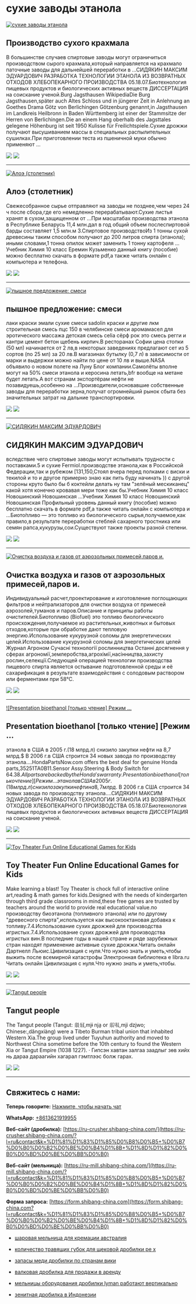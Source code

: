 # сухие заводы этанола

<a href="https://swt.shibang-china.com/?l=ru&img&k=%D1%81%D1%83%D1%85%D0%B8%D0%B5+%D0%B7%D0%B0%D0%B2%D0%BE%D0%B4%D1%8B+%D1%8D%D1%82%D0%B0%D0%BD%D0%BE%D0%BB%D0%B0" target="_blank">![сухие заводы этанола](http://static.shibang-china.com/all-800x300/1409.jpg)</a>

## Производство сухого крахмала
В большинстве случаев спиртовые заводы могут ограничиться производством сырого крахмала,который направляется на крахмало паточные заводы для дальнейшей переработки в …СИДЯКИН МАКСИМ ЭДУАРДОВИЧ РАЗРАБОТКА ТЕХНОЛОГИИ ЭТАНОЛА ИЗ ВОЗВРАТНЫХ ОТХОДОВ ХЛЕБОПЕКАРНОГО ПРОИЗВОДСТВА 05.18.07.Биотехнология пищевых продуктов и биологических активных веществ ДИССЕРТАЦИЯ на соискание ученой.Burg Jagsthausen WikipediaDie Burg Jagsthausen,sp&#228;ter auch Altes Schloss und in j&#252;ngerer Zeit in Anlehnung an Goethes Drama G&#246;tz von Berlichingen G&#246;tzenburg genannt,in Jagsthausen im Landkreis Heilbronn in Baden W&#252;rttemberg ist einer der Stammsitze der Herren von Berlichingen.Die an einem Hang oberhalb des Jagsttales gelegene H&#246;henburg ist seit 1950 Kulisse f&#252;r Freilichtspiele.Сухие дрожжи получают высушиванием массы в специальных распылительных сушилках.При приготовлении теста из пшеничной муки обычно применяют …


<a href="https://whatsapp.shibangsoft.com/WhatsApp.php" target="_blank" title="WhatsApp">![](http://static.shibang-china.com/icon/whatsapp.png)</a> <a href="https://swt.shibang-china.com/?l=ru&icon&k=%D1%81%D1%83%D1%85%D0%B8%D0%B5+%D0%B7%D0%B0%D0%B2%D0%BE%D0%B4%D1%8B+%D1%8D%D1%82%D0%B0%D0%BD%D0%BE%D0%BB%D0%B0" target="_blank">![](http://static.shibang-china.com/icon/chat-ru.png)</a>

---

<a href="https://swt.shibang-china.com/?l=ru&img&k=%D1%81%D1%83%D1%85%D0%B8%D0%B5+%D0%B7%D0%B0%D0%B2%D0%BE%D0%B4%D1%8B+%D1%8D%D1%82%D0%B0%D0%BD%D0%BE%D0%BB%D0%B0" target="_blank">![Алоэ (столетник)](http://static.shibang-china.com/all-800x300/187.jpg)</a>

## Алоэ (столетник)
Свежесобранное сырье отправляют на заводы не позднее,чем через 24 ч после сбора,где его немедленно перерабатывают.Сухие листья хранят в сухом,защищенном от …При масштабах производства этанола в Республике Беларусь 11,4 млн.дал в год общий объем послеспиртовой барды составляет 1,5 млн.м 3.Спиртовое производствоИз 1 тонны сухой древесины таким способом получают до 200 литров спирта (этанола); иными словами,1 тонна опилок может заменить 1 тонну картофеля …Учебник Химия 10 класс Еремин Кузьменко данный книгу (пособие) можно бесплатно скачать в формате pdf,а также читать онлайн с компьютера и телефона.


<a href="https://whatsapp.shibangsoft.com/WhatsApp.php" target="_blank" title="WhatsApp">![](http://static.shibang-china.com/icon/whatsapp.png)</a> <a href="https://swt.shibang-china.com/?l=ru&icon&k=%D1%81%D1%83%D1%85%D0%B8%D0%B5+%D0%B7%D0%B0%D0%B2%D0%BE%D0%B4%D1%8B+%D1%8D%D1%82%D0%B0%D0%BD%D0%BE%D0%BB%D0%B0" target="_blank">![](http://static.shibang-china.com/icon/chat-ru.png)</a>

---

<a href="https://swt.shibang-china.com/?l=ru&img&k=%D1%81%D1%83%D1%85%D0%B8%D0%B5+%D0%B7%D0%B0%D0%B2%D0%BE%D0%B4%D1%8B+%D1%8D%D1%82%D0%B0%D0%BD%D0%BE%D0%BB%D0%B0" target="_blank">![пышное предложение: смеси](http://static.shibang-china.com/all-800x300/148.jpg)</a>

## пышное предложение: смеси
лаки краски эмали сухие смеси sadolin краски и другие лкм строительная смесь пцс 150 в челябинске смеси аромамасел для эротического массажа детская смесь celia сёрф рок это смесь регги и кантри цемент бетон щебень кирпич.В ресторанах Софии цена стопки (50 мл) начинается от 2 лв,в некоторых заведениях предлагают сет из 5 сортов (по 25 мл) за 20 лв.В магазинах бутылку (0,7 л) в зависимости от марки и выдержки можно найти по цене от 10 лв и выше.NASA объявило о новом полете на Луну Блог компании.Самолёты вполне могут на 50% смеси этанола и керосина летать,bfr вообще на метане будет летать.А вот странам экспортёрам нефти не позавидуешь,особенно на …Производители,основавшие собственные заводы для переработки зерна,получат огромнейший рынок сбыта без значительных затрат на дальние транспортировки.


<a href="https://whatsapp.shibangsoft.com/WhatsApp.php" target="_blank" title="WhatsApp">![](http://static.shibang-china.com/icon/whatsapp.png)</a> <a href="https://swt.shibang-china.com/?l=ru&icon&k=%D1%81%D1%83%D1%85%D0%B8%D0%B5+%D0%B7%D0%B0%D0%B2%D0%BE%D0%B4%D1%8B+%D1%8D%D1%82%D0%B0%D0%BD%D0%BE%D0%BB%D0%B0" target="_blank">![](http://static.shibang-china.com/icon/chat-ru.png)</a>

---

<a href="https://swt.shibang-china.com/?l=ru&img&k=%D1%81%D1%83%D1%85%D0%B8%D0%B5+%D0%B7%D0%B0%D0%B2%D0%BE%D0%B4%D1%8B+%D1%8D%D1%82%D0%B0%D0%BD%D0%BE%D0%BB%D0%B0" target="_blank">![СИДЯКИН МАКСИМ ЭДУАРДОВИЧ](http://static.shibang-china.com/all-800x300/1361.jpg)</a>

## СИДЯКИН МАКСИМ ЭДУАРДОВИЧ
вследствие чего спиртовые заводы могут испытывать трудности с поставками.5 и сухие Fermiol.производстве этанола,как в Российской Федерации,так и рубежом [131,150,Стоял вчера перед полками с виски и текилой и то и другое примерно знаю как пить буду начинать )) с другой стороны круто было бы б коктейли делать ну там &quot;зелёный мескиканец&quot; какой хотя конечно кровавая мери тоже как бы.Учебник Химия 10 класс Новошинский Новошинская …Учебник Химия 10 класс Новошинский Новошинская Профильный уровень данный книгу (пособие) можно бесплатно скачать в формате pdf,а также читать онлайн с компьютера и …Биото́пливо — это топливо из биологического сырья,получаемое,как правило,в результате переработки стеблей сахарного тростника или семян рапса,кукурузы,сои.Существуют также проекты разной степени.


<a href="https://whatsapp.shibangsoft.com/WhatsApp.php" target="_blank" title="WhatsApp">![](http://static.shibang-china.com/icon/whatsapp.png)</a> <a href="https://swt.shibang-china.com/?l=ru&icon&k=%D1%81%D1%83%D1%85%D0%B8%D0%B5+%D0%B7%D0%B0%D0%B2%D0%BE%D0%B4%D1%8B+%D1%8D%D1%82%D0%B0%D0%BD%D0%BE%D0%BB%D0%B0" target="_blank">![](http://static.shibang-china.com/icon/chat-ru.png)</a>

---

<a href="https://swt.shibang-china.com/?l=ru&img&k=%D1%81%D1%83%D1%85%D0%B8%D0%B5+%D0%B7%D0%B0%D0%B2%D0%BE%D0%B4%D1%8B+%D1%8D%D1%82%D0%B0%D0%BD%D0%BE%D0%BB%D0%B0" target="_blank">![Очистка воздуха и газов от аэрозольных примесей,паров и.](http://static.shibang-china.com/all-800x300/1442.jpg)</a>

## Очистка воздуха и газов от аэрозольных примесей,паров и.
Индивидуальный расчет,проектирование и изготовление поглощающих фильтров и нейтрализаторов для очистки воздуха от примесей аэрозолей,туманов и паров.Описание и принципы работы очистителей.Биотопливо (Biofuel) это топливо биологического происхождения,получаемое из растительных,животных и бытовых отходов,которые при обработке дают тепловую энергию.Использование кукурузной соломы для энергетических целей.Использование кукурузной соломы для энергетических целей Журнал Агроном Сучасні технології рослинництва Останні досягнення у сферах агрономії,землеробства,агрохімії,насінництва,захисту рослин,селекції.Следующей операцией технологии производства пищевого спирта является остывание подготовленной среды и её сахарификация в результате взаимодействия с солодовым раствором или ферментами при 58&#176;С.


<a href="https://whatsapp.shibangsoft.com/WhatsApp.php" target="_blank" title="WhatsApp">![](http://static.shibang-china.com/icon/whatsapp.png)</a> <a href="https://swt.shibang-china.com/?l=ru&icon&k=%D1%81%D1%83%D1%85%D0%B8%D0%B5+%D0%B7%D0%B0%D0%B2%D0%BE%D0%B4%D1%8B+%D1%8D%D1%82%D0%B0%D0%BD%D0%BE%D0%BB%D0%B0" target="_blank">![](http://static.shibang-china.com/icon/chat-ru.png)</a>

---

<a href="https://swt.shibang-china.com/?l=ru&img&k=%D1%81%D1%83%D1%85%D0%B8%D0%B5+%D0%B7%D0%B0%D0%B2%D0%BE%D0%B4%D1%8B+%D1%8D%D1%82%D0%B0%D0%BD%D0%BE%D0%BB%D0%B0" target="_blank">![Presentation bioethanol [только чтение] [Режим …](http://static.shibang-china.com/all-800x300/1201.jpg)</a>

## Presentation bioethanol [только чтение] [Режим …
этанола в США в 2005 г.(18 млрд.л) снизило закупки нефти на 8,7 млрд.$ В 2006 г.в США строится 34 новых завода по производству этанола.…HondaPartsNow.com offers the best deal for genuine Honda parts,35251TA0B11.Sensor Assy.Steering &amp; Body Switch for $64.38.All parts are backed by the Honda's warranty.Presentation bioethanol [только чтение] [Режим …этанола в США в 2005 г.(18 млрд.л) снизило закупки нефти на 8,7 млрд.$ В 2006 г.в США строится 34 новых завода по производству этанола.…СИДЯКИН МАКСИМ ЭДУАРДОВИЧ РАЗРАБОТКА ТЕХНОЛОГИИ ЭТАНОЛА ИЗ ВОЗВРАТНЫХ ОТХОДОВ ХЛЕБОПЕКАРНОГО ПРОИЗВОДСТВА 05.18.07.Биотехнология пищевых продуктов и биологических активных веществ ДИССЕРТАЦИЯ на соискание ученой.


<a href="https://whatsapp.shibangsoft.com/WhatsApp.php" target="_blank" title="WhatsApp">![](http://static.shibang-china.com/icon/whatsapp.png)</a> <a href="https://swt.shibang-china.com/?l=ru&icon&k=%D1%81%D1%83%D1%85%D0%B8%D0%B5+%D0%B7%D0%B0%D0%B2%D0%BE%D0%B4%D1%8B+%D1%8D%D1%82%D0%B0%D0%BD%D0%BE%D0%BB%D0%B0" target="_blank">![](http://static.shibang-china.com/icon/chat-ru.png)</a>

---

<a href="https://swt.shibang-china.com/?l=ru&img&k=%D1%81%D1%83%D1%85%D0%B8%D0%B5+%D0%B7%D0%B0%D0%B2%D0%BE%D0%B4%D1%8B+%D1%8D%D1%82%D0%B0%D0%BD%D0%BE%D0%BB%D0%B0" target="_blank">![Toy Theater Fun Online Educational Games for Kids](http://static.shibang-china.com/all-800x300/619.jpg)</a>

## Toy Theater Fun Online Educational Games for Kids
Make learning a blast! Toy Theater is chock full of interactive online art,reading &amp; math games for kids.Designed with the needs of kindergarten through third grade classrooms in mind,these free games are trusted by teachers around the world to provide real educational value.по производству биоэтанола (топливного этанола) или по другому &quot;древесного спирта&quot;,используется как высокооктановая добавка к топливу.7.4.Использование сухих дрожжей для производства игристых.7.4.Использование сухих дрожжей для производства игристых вин.В последние годы в нашей стране и ряде зарубежных стран находят применение активные сухие дрожжи.Читать онлайн Дартнелл Льюис.Цивилизация с нуля.Что нужно знать и уметь,чтобы выжить после всемирной катастрофы Электронная библиотека e libra.ru Читать онлайн Цивилизация с нуля.Что нужно знать и уметь,чтобы.


<a href="https://whatsapp.shibangsoft.com/WhatsApp.php" target="_blank" title="WhatsApp">![](http://static.shibang-china.com/icon/whatsapp.png)</a> <a href="https://swt.shibang-china.com/?l=ru&icon&k=%D1%81%D1%83%D1%85%D0%B8%D0%B5+%D0%B7%D0%B0%D0%B2%D0%BE%D0%B4%D1%8B+%D1%8D%D1%82%D0%B0%D0%BD%D0%BE%D0%BB%D0%B0" target="_blank">![](http://static.shibang-china.com/icon/chat-ru.png)</a>

---

<a href="https://swt.shibang-china.com/?l=ru&img&k=%D1%81%D1%83%D1%85%D0%B8%D0%B5+%D0%B7%D0%B0%D0%B2%D0%BE%D0%B4%D1%8B+%D1%8D%D1%82%D0%B0%D0%BD%D0%BE%D0%BB%D0%B0" target="_blank">![Tangut people](http://static.shibang-china.com/all-800x300/919.jpg)</a>

## Tangut people
The Tangut people (Tangut: 𗼎𗾧,mjɨ nja̱ or 𗼇𘓐,mji dzjwo; Chinese:,dǎngxi&#224;ng) were a Tibeto Burman tribal union that inhabited Western Xia.The group lived under Tuyuhun authority and moved to Northwest China sometime before the 10th century to found the Western Xia or Tangut Empire (1038 1227).&nbsp;&#0183;&#32;Гипсэн хавтан залгаа заадлыг зөв хийх нь дараа дараагийн хагарал гэмтлээс болж гарах.

<a href="https://whatsapp.shibangsoft.com/WhatsApp.php" target="_blank" title="WhatsApp">![](http://static.shibang-china.com/icon/whatsapp.png)</a> <a href="https://swt.shibang-china.com/?l=ru&icon&k=%D1%81%D1%83%D1%85%D0%B8%D0%B5+%D0%B7%D0%B0%D0%B2%D0%BE%D0%B4%D1%8B+%D1%8D%D1%82%D0%B0%D0%BD%D0%BE%D0%BB%D0%B0" target="_blank">![](http://static.shibang-china.com/icon/chat-ru.png)</a>

---
## Свяжитесь с нами:

**Теперь говорите:** [Нажмите, чтобы начать чат](https://swt.shibang-china.com?l=ru&contact&k=%D1%81%D1%83%D1%85%D0%B8%D0%B5+%D0%B7%D0%B0%D0%B2%D0%BE%D0%B4%D1%8B+%D1%8D%D1%82%D0%B0%D0%BD%D0%BE%D0%BB%D0%B0)

**WhatsApp:**  [+8613621919955](https://whatsapp.shibangsoft.com/WhatsApp.php)

**Веб-сайт (дробилка):** [https://ru-crusher.shibang-china.com/](https://ru-crusher.shibang-china.com/?l=ru&contact&k=%D1%81%D1%83%D1%85%D0%B8%D0%B5+%D0%B7%D0%B0%D0%B2%D0%BE%D0%B4%D1%8B+%D1%8D%D1%82%D0%B0%D0%BD%D0%BE%D0%BB%D0%B0)

**Веб-сайт (мельница):** [https://ru-mill.shibang-china.com/](https://ru-mill.shibang-china.com/?l=ru&contact&k=%D1%81%D1%83%D1%85%D0%B8%D0%B5+%D0%B7%D0%B0%D0%B2%D0%BE%D0%B4%D1%8B+%D1%8D%D1%82%D0%B0%D0%BD%D0%BE%D0%BB%D0%B0)

**Форма запроса:** [https://form.shibang-china.com](https://form.shibang-china.com?l=ru&contact&k=%D1%81%D1%83%D1%85%D0%B8%D0%B5+%D0%B7%D0%B0%D0%B2%D0%BE%D0%B4%D1%8B+%D1%8D%D1%82%D0%B0%D0%BD%D0%BE%D0%BB%D0%B0)

* [шаровая мельница для кремации австралия](../124/%D1%88%D0%B0%D1%80%D0%BE%D0%B2%D0%B0%D1%8F%20%D0%BC%D0%B5%D0%BB%D1%8C%D0%BD%D0%B8%D1%86%D0%B0%20%D0%B4%D0%BB%D1%8F%20%D0%BA%D1%80%D0%B5%D0%BC%D0%B0%D1%86%D0%B8%D0%B8%20%D0%B0%D0%B2%D1%81%D1%82%D1%80%D0%B0%D0%BB%D0%B8%D1%8F.md)

* [количество травящих губок для щековой дробилки pe x](../122/%D0%BA%D0%BE%D0%BB%D0%B8%D1%87%D0%B5%D1%81%D1%82%D0%B2%D0%BE%20%D1%82%D1%80%D0%B0%D0%B2%D1%8F%D1%89%D0%B8%D1%85%20%D0%B3%D1%83%D0%B1%D0%BE%D0%BA%20%D0%B4%D0%BB%D1%8F%20%D1%89%D0%B5%D0%BA%D0%BE%D0%B2%D0%BE%D0%B9%20%D0%B4%D1%80%D0%BE%D0%B1%D0%B8%D0%BB%D0%BA%D0%B8%20pe%20x.md)

* [запасы меди дробилки по странам вики](../121/%D0%B7%D0%B0%D0%BF%D0%B0%D1%81%D1%8B%20%D0%BC%D0%B5%D0%B4%D0%B8%20%D0%B4%D1%80%D0%BE%D0%B1%D0%B8%D0%BB%D0%BA%D0%B8%20%D0%BF%D0%BE%20%D1%81%D1%82%D1%80%D0%B0%D0%BD%D0%B0%D0%BC%20%D0%B2%D0%B8%D0%BA%D0%B8.md)

* [валковая дробилка для продажи в аренду](../124/%D0%B2%D0%B0%D0%BB%D0%BA%D0%BE%D0%B2%D0%B0%D1%8F%20%D0%B4%D1%80%D0%BE%D0%B1%D0%B8%D0%BB%D0%BA%D0%B0%20%D0%B4%D0%BB%D1%8F%20%D0%BF%D1%80%D0%BE%D0%B4%D0%B0%D0%B6%D0%B8%20%D0%B2%20%D0%B0%D1%80%D0%B5%D0%BD%D0%B4%D1%83.md)

* [мельницы оборудования дробилки lyman работают вертикально](../121/%D0%BC%D0%B5%D0%BB%D1%8C%D0%BD%D0%B8%D1%86%D1%8B%20%D0%BE%D0%B1%D0%BE%D1%80%D1%83%D0%B4%D0%BE%D0%B2%D0%B0%D0%BD%D0%B8%D1%8F%20%D0%B4%D1%80%D0%BE%D0%B1%D0%B8%D0%BB%D0%BA%D0%B8%20lyman%20%D1%80%D0%B0%D0%B1%D0%BE%D1%82%D0%B0%D1%8E%D1%82%20%D0%B2%D0%B5%D1%80%D1%82%D0%B8%D0%BA%D0%B0%D0%BB%D1%8C%D0%BD%D0%BE.md)

* [зенитная дробилка в Индонезии](../124/%D0%B7%D0%B5%D0%BD%D0%B8%D1%82%D0%BD%D0%B0%D1%8F%20%D0%B4%D1%80%D0%BE%D0%B1%D0%B8%D0%BB%D0%BA%D0%B0%20%D0%B2%20%D0%98%D0%BD%D0%B4%D0%BE%D0%BD%D0%B5%D0%B7%D0%B8%D0%B8.md)